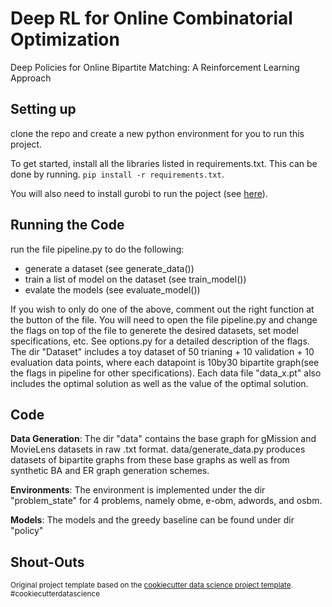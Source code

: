 Deep RL for Online Combinatorial Optimization
==============================

Deep Policies for Online Bipartite Matching: A Reinforcement Learning Approach

Setting up
------------
clone the repo and create a new python environment for you to run this project.

To get started, install all the libraries listed in requirements.txt. This can be done by running.
`pip install -r requirements.txt`.

You will also need to install gurobi to run the poject (see [here](https://www.gurobi.com/documentation/9.1/quickstart_mac/cs_using_pip_to_install_gr.html)).

Running the Code
------------
run the file pipeline.py to do the following:
- generate a dataset (see generate_data())
- train a list of model on the dataset (see train_model())
- evalate the models (see evaluate_model())

If you wish to only do one of the above, comment out the right function at the button of the file. 
You will need to open the file pipeline.py and change the flags on top of the file to generete the desired datasets, set model specifications, etc. See options.py for a detailed description of the flags. 
The dir "Dataset" includes a toy dataset of 50 trianing + 10 validation + 10 evaluation data points, where each datapoint is 10by30 bipartite graph(see the flags in pipeline for other specifications). Each data file "data_x.pt" also includes the optimal solution as well as the value of the optimal solution.

Code
--------
**Data Generation**: The dir "data" contains the base graph for gMission and MovieLens datasets in raw .txt format. data/generate_data.py produces datasets of bipartite graphs from these base graphs as well as from synthetic BA and ER graph generation schemes. 

**Environments**: The environment is implemented under the dir "problem_state" for  4 problems, namely obme, e-obm, adwords, and osbm.

**Models**: The models and the greedy baseline can be found under dir "policy"

Shout-Outs
--------

<p><small>Original project template based on the <a target="_blank" href="https://drivendata.github.io/cookiecutter-data-science/">cookiecutter data science project template</a>. #cookiecutterdatascience</small></p>
